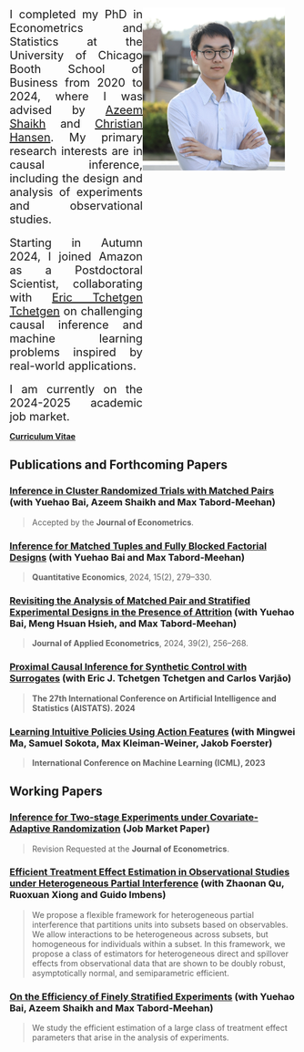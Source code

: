 <div style="display: flex; align-items: flex-start;">
    <div style="max-width: 600px; text-align: justify;">
        <span style="font-size:20px;">
            I completed my PhD in Econometrics and Statistics at the University of Chicago Booth School of Business from 2020 to 2024, where I was advised by <a href="https://home.uchicago.edu/~amshaikh/">Azeem Shaikh</a> and <a href="https://voices.uchicago.edu/christianhansen/">Christian Hansen</a>. My primary research interests are in causal inference, including the design and analysis of experiments and observational studies.
        </span>
        <br><br>
        <span style="font-size:20px;">
            Starting in Autumn 2024, I joined Amazon as a Postdoctoral Scientist, collaborating with <a href="https://statistics.wharton.upenn.edu/profile/ett/">Eric Tchetgen Tchetgen</a> on challenging causal inference and machine learning problems inspired by real-world applications.
        </span>
        <br><br>
        <span style="font-size:20px;">
            I am currently on the 2024-2025 academic job market.
        </span>
    </div>
    <img src="photo.JPG" width="250" style="margin-right: 20px;" />
</div>

[**Curriculum Vitae**](https://ljz0.github.io/CV.pdf)

## Publications and Forthcoming Papers

### [Inference in Cluster Randomized Trials with Matched Pairs](https://arxiv.org/pdf/2211.14903.pdf) (with Yuehao Bai, Azeem Shaikh and Max Tabord-Meehan)

> Accepted by the **Jour­nal of Econo­met­rics**.

### [Inference for Matched Tuples and Fully Blocked Factorial Designs](https://arxiv.org/pdf/2206.04157.pdf) (with Yuehao Bai and Max Tabord-Meehan)

> **Quan­ti­ta­tive Eco­nom­ics**, 2024, 15(2), 279–330.

### [Revisiting the Analysis of Matched Pair and Stratified Experimental Designs in the Presence of Attrition](https://arxiv.org/pdf/2209.11840.pdf) (with Yuehao Bai, Meng Hsuan Hsieh, and Max Tabord-Meehan)

> **Jour­nal of Applied Econo­met­rics**, 2024, 39(2), 256–268.

### [Proximal Causal Inference for Synthetic Control with Surrogates](https://arxiv.org/pdf/2308.09527.pdf) (with Eric J. Tchetgen Tchetgen and Carlos Varjão)

> **The 27th International Conference on Artificial Intelligence and Statistics (AISTATS). 2024**

### [Learning Intuitive Policies Using Action Features](https://arxiv.org/pdf/2201.12658.pdf) (with Mingwei Ma, Samuel Sokota, Max Kleiman-Weiner, Jakob Foerster)

> **International Conference on Machine Learning (ICML), 2023**

## Working Papers

### [Inference for Two-stage Experiments under Covariate-Adaptive Randomization](https://drive.google.com/file/d/14nUgdKqKN1JTs696u-SWvhDxtYQ23UZq/view?usp=sharing) (Job Market Paper)

> Revision Requested at the **Jour­nal of Econo­met­rics**.

### [Efficient Treatment Effect Estimation in Observational Studies under Heterogeneous Partial Interference](https://arxiv.org/pdf/2107.12420.pdf) (with Zhaonan Qu, Ruoxuan Xiong and Guido Imbens)

> We propose a flexible framework for heterogeneous partial interference that partitions units into subsets based on observables. We allow interactions to be heterogeneous across subsets, but homogeneous for individuals within a subset. In this framework, we propose a class of estimators for heterogeneous direct and spillover effects from observational data that are shown to be doubly robust, asymptotically normal, and semiparametric efficient.

### [On the Effi­ciency of Finely Strat­i­fied Exper­i­ments](https://arxiv.org/pdf/2307.15181.pdf) (with Yuehao Bai, Azeem Shaikh and Max Tabord-Meehan)

> We study the efficient estimation of a large class of treatment effect parameters that arise in the analysis of experiments.
